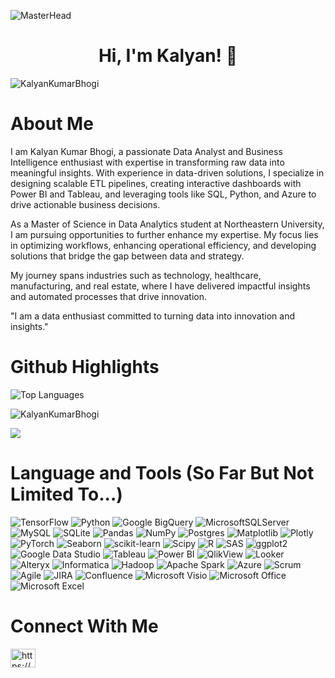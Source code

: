 ![MasterHead](https://files.oaiusercontent.com/file-2S6wt6ePADynXYSkHX5mXT?se=2025-02-07T03%3A19%3A45Z&sp=r&sv=2024-08-04&sr=b&rscc=max-age%3D604800%2C%20immutable%2C%20private&rscd=attachment%3B%20filename%3D5e01677f-20a8-48b1-9f92-841a3bb8813c.webp&sig=qWYTwqVbxe%2Bxf4ilFvRXBqUJUFOeKfp25Ze37rm0tWs%3D)
<h1 align="center">Hi, I'm Kalyan! 👋</h1>

<p align="left"> <img src="https://komarev.com/ghpvc/?username=KalyanKumarBhogi&label=Profile%20views&color=0e75b6&style=flat" alt="KalyanKumarBhogi" /> </p>

# About Me

I am Kalyan Kumar Bhogi, a passionate Data Analyst and Business Intelligence enthusiast with expertise in transforming raw data into meaningful insights. With experience in data-driven solutions, I specialize in designing scalable ETL pipelines, creating interactive dashboards with Power BI and Tableau, and leveraging tools like SQL, Python, and Azure to drive actionable business decisions.

As a Master of Science in Data Analytics student at Northeastern University, I am pursuing opportunities to further enhance my expertise. My focus lies in optimizing workflows, enhancing operational efficiency, and developing solutions that bridge the gap between data and strategy.

My journey spans industries such as technology, healthcare, manufacturing, and real estate, where I have delivered impactful insights and automated processes that drive innovation.

"I am a data enthusiast committed to turning data into innovation and insights."

 # Github Highlights

<p>
    <img src="https://github-readme-stats.vercel.app/api/top-langs/?username=KalyanKumarBhogi&layout=compact&theme=dracula&langs_count=6&hide_border=true&custom_title=Top%20Languages&title_color=FF69B4" 
         alt="Top Languages" />
</p>

<p>
    <img align="center" src="https://github-readme-streak-stats.herokuapp.com/?user=KalyanKumarBhogi&theme=dracula&hide_border=true" 
         alt="KalyanKumarBhogi" />
</p>

<a href="https://github.com/KalyanKumarBhogi/KalyanKumarBhogi.github.io">
  <img align="center" src="https://github-readme-stats.vercel.app/api/pin/?username=KalyanKumarBhogi&repo=KalyanKumarBhogi.github.io&theme=dracula&hide_border=true&v=1" />
</a>


 # Language and Tools (So Far But Not Limited To...)
 
![TensorFlow](https://img.shields.io/badge/TensorFlow-%23FF6F00.svg?style=for-the-badge&logo=TensorFlow&logoColor=white) ![Python](https://img.shields.io/badge/python-3670A0?style=for-the-badge&logo=python&logoColor=ffdd54) ![Google BigQuery](https://img.shields.io/badge/BigQuery-%234285F4.svg?style=for-the-badge&logo=google-cloud&logoColor=white) ![MicrosoftSQLServer](https://img.shields.io/badge/Microsoft%20SQL%20Server-CC2927?style=for-the-badge&logo=microsoft%20sql%20server&logoColor=white) ![MySQL](https://img.shields.io/badge/mysql-%2300000f.svg?style=for-the-badge&logo=mysql&logoColor=white) ![SQLite](https://img.shields.io/badge/sqlite-%2307405e.svg?style=for-the-badge&logo=sqlite&logoColor=white) ![Pandas](https://img.shields.io/badge/pandas-%23150458.svg?style=for-the-badge&logo=pandas&logoColor=white) ![NumPy](https://img.shields.io/badge/numpy-%23013243.svg?style=for-the-badge&logo=numpy&logoColor=white) ![Postgres](https://img.shields.io/badge/postgres-%23316192.svg?style=for-the-badge&logo=postgresql&logoColor=white) ![Matplotlib](https://img.shields.io/badge/Matplotlib-%23ffffff.svg?style=for-the-badge&logo=Matplotlib&logoColor=black) ![Plotly](https://img.shields.io/badge/Plotly-%233F4F75.svg?style=for-the-badge&logo=plotly&logoColor=white) ![PyTorch](https://img.shields.io/badge/PyTorch-%23EE4C2C.svg?style=for-the-badge&logo=PyTorch&logoColor=white) ![Seaborn](https://img.shields.io/badge/Seaborn-%2317466D.svg?style=for-the-badge&logo=python&logoColor=white)
![scikit-learn](https://img.shields.io/badge/scikit--learn-%23F7931E.svg?style=for-the-badge&logo=scikit-learn&logoColor=white) ![Scipy](https://img.shields.io/badge/SciPy-%230C55A5.svg?style=for-the-badge&logo=scipy&logoColor=%white) ![R](https://img.shields.io/badge/R-%23276DC3.svg?style=for-the-badge&logo=R&logoColor=white) 
![SAS](https://img.shields.io/badge/SAS-%23005199.svg?style=for-the-badge&logo=sas&logoColor=white) ![ggplot2](https://img.shields.io/badge/ggplot2-%23276DC3.svg?style=for-the-badge&logo=R&logoColor=white) ![Google Data Studio](https://img.shields.io/badge/Data%20Studio-%234285F4.svg?style=for-the-badge&logo=google-data-studio&logoColor=white)
![Tableau](https://img.shields.io/badge/Tableau-%23E97627.svg?style=for-the-badge&logo=Tableau&logoColor=white) ![Power BI](https://img.shields.io/badge/Power%20BI-%23F2C811.svg?style=for-the-badge&logo=power-bi&logoColor=black)
![QlikView](https://img.shields.io/badge/QlikView-%2300B140.svg?style=for-the-badge&logo=qlik&logoColor=white) ![Looker](https://img.shields.io/badge/Looker-%23005DBA.svg?style=for-the-badge&logo=looker&logoColor=white) ![Alteryx](https://img.shields.io/badge/Alteryx-%23006FA6.svg?style=for-the-badge&logo=alteryx&logoColor=white) ![Informatica](https://img.shields.io/badge/Informatica-%23FF4F1F.svg?style=for-the-badge&logo=inform&logoColor=white) ![Hadoop](https://img.shields.io/badge/Hadoop-%23FFCC00.svg?style=for-the-badge&logo=apache&logoColor=black) ![Apache Spark](https://img.shields.io/badge/Apache%20Spark-%23E25A1C.svg?style=for-the-badge&logo=apachespark&logoColor=white)
![Azure](https://img.shields.io/badge/Azure-%230078D4.svg?style=for-the-badge&logo=microsoft-azure&logoColor=white) ![Scrum](https://img.shields.io/badge/Scrum-%230099CC.svg?style=for-the-badge&logo=agile&logoColor=white)
![Agile](https://img.shields.io/badge/Agile-%230099CC.svg?style=for-the-badge&logo=agile&logoColor=white) ![JIRA](https://img.shields.io/badge/JIRA-%230052CC.svg?style=for-the-badge&logo=jira&logoColor=white) ![Confluence](https://img.shields.io/badge/Confluence-%230052CC.svg?style=for-the-badge&logo=confluence&logoColor=white)
![Microsoft Visio](https://img.shields.io/badge/Visio-%230079D6.svg?style=for-the-badge&logo=microsoft-visio&logoColor=white) ![Microsoft Office](https://img.shields.io/badge/MS%20Office-%23D83B01.svg?style=for-the-badge&logo=microsoft-office&logoColor=white) ![Microsoft Excel](https://img.shields.io/badge/Microsoft%20Excel-%23217346.svg?style=for-the-badge&logo=microsoft-excel&logoColor=white)

# Connect With Me
<p align="left">
<a href="https://www.linkedin.com/in/kalyan-kumar-bhogi-ba7511143/" target="blank"><img align="center" src="https://raw.githubusercontent.com/rahuldkjain/github-profile-readme-generator/master/src/images/icons/Social/linked-in-alt.svg" alt="https://www.linkedin.com/in/kalyan-kumar-bhogi-ba7511143/" height="30" width="40" /></a>
</p>

